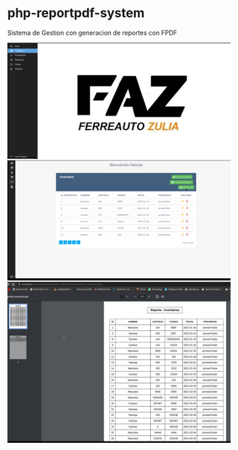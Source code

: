 # php-reportpdf-system
Sistema de Gestion con generacion de reportes con FPDF

![Screenshot](1.png)
![Screenshot](2.png)
![Screenshot](3.png)
